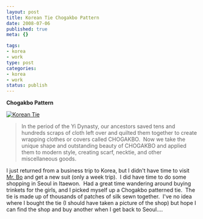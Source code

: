 ```yaml
---
layout: post
title: Korean Tie Chogakbo Pattern
date: 2008-07-06
published: true
meta: {}

tags:
- korea
- work
type: post
categories:
- korea
- work
status: publish
---
```







**Chogakbo Pattern**



[![Korean Tie](http://media.eick.us/2011/05/2539439235_6bf3986a4e.jpg)](http://www.flickr.com/photos/andreweick/2539439235/ "Korean Tie by AndrewEick, on Flickr")

 > In the period of the Yi Dynasty, our ancestors saved tens and hundreds scraps of cloth left over and quilted them together to create wrapping clothes or covers called CHOGAKBO.  Now we take the unique shape and outstanding beauty of CHOGAKBO and applied them to modern style, creating scarf, necktie, and other miscellaneous goods.




I just returned from a business trip to Korea, but I didn't have time to visit [Mr. Bo](http://blog.andyeick.com/post/2007/07/Korean-tailor-make-Mr-Andy-look-GQ.aspx) and get a new suit (only a week trip).  I did have time to do some shopping in Seoul in Itaewon.  Had a great time wandering around buying trinkets for the girls, and I picked myself up a Chogakbo patterned tie.  The tie is made up of thousands of patches of silk sewn together.  I've no idea where I bought the tie (I should have taken a picture of the shop) but hope I can find the shop and buy another when I get back to Seoul....

